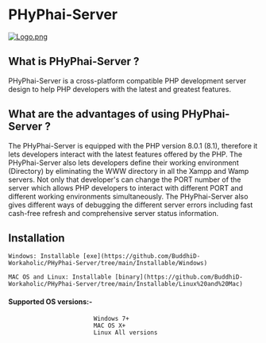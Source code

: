 # PHyPhai-Server

[![Logo.png](https://i.postimg.cc/kgnjGgV1/Logo.png)](https://postimg.cc/ykbhrByc)

## What is PHyPhai-Server ? 
PHyPhai-Server is a cross-platform compatible PHP development server design to help PHP developers with the latest and greatest features.

## What are the advantages of using PHyPhai-Server ? 
The PHyPhai-Server is equipped with the PHP version 8.0.1 (8.1), therefore it lets developers interact with the latest features offered by the PHP. 
The PHyPhai-Server also lets developers define their working environment (Directory) by eliminating the WWW directory in all the Xampp and Wamp servers. Not only that developer's can change the PORT number of the server which allows PHP developers to interact with different PORT and different working environments simultaneously.
The PHyPhai-Server also gives different ways of debugging the different server errors including fast cash-free refresh and comprehensive server status information.

## Installation
    Windows: Installable [exe](https://github.com/BuddhiD-Workaholic/PHyPhai-Server/tree/main/Installable/Windows)

    MAC OS and Linux: Installable [binary](https://github.com/BuddhiD-Workaholic/PHyPhai-Server/tree/main/Installable/Linux%20and%20Mac)

#### Supported OS versions:- 
                            Windows 7+ 
                            MAC OS X+
                            Linux All versions
